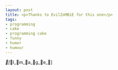 ```yaml
---
layout: post
title: <p>Thanks to EvilZoMBiE for this one</p>
tags:
- programming
- cake
- programming cake
- funny
- humor
- humour
---
```

_[_I_m_a_g_e_]
